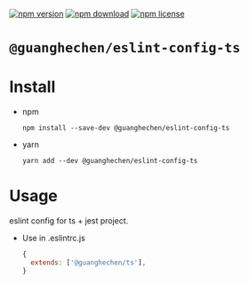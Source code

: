 [![npm version](https://img.shields.io/npm/v/@guanghechen/eslint-config-ts.svg)](https://www.npmjs.com/package/@guanghechen/eslint-config-ts)
[![npm download](https://img.shields.io/npm/dm/@guanghechen/eslint-config-ts.svg)](https://www.npmjs.com/package/@guanghechen/eslint-config-ts)
[![npm license](https://img.shields.io/npm/l/@guanghechen/eslint-config-ts.svg)](https://www.npmjs.com/package/@guanghechen/eslint-config-ts)


# `@guanghechen/eslint-config-ts`


# Install

* npm

  ```npm
  npm install --save-dev @guanghechen/eslint-config-ts
  ```

* yarn

  ```npm
  yarn add --dev @guanghechen/eslint-config-ts
  ```

# Usage

eslint config for ts + jest project.

  * Use in .eslintrc.js

    ```javascript
    {
      extends: ['@guanghechen/ts'],
    }
    ```
